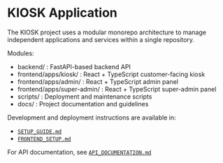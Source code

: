 # KIOSK Application

The KIOSK project uses a modular monorepo architecture to manage independent applications and services within a single repository.

Modules:
- backend/ : FastAPI-based backend API  
- frontend/apps/kiosk/ : React + TypeScript customer-facing kiosk  
- frontend/apps/admin/ : React + TypeScript admin panel  
- frontend/apps/super-admin/ : React + TypeScript super-admin panel  
- scripts/ : Deployment and maintenance scripts  
- docs/ : Project documentation and guidelines  

Development and deployment instructions are available in:  
- [`SETUP_GUIDE.md`](SETUP_GUIDE.md:1)  
- [`FRONTEND_SETUP.md`](FRONTEND_SETUP.md:1)  

For API documentation, see [`API_DOCUMENTATION.md`](API_DOCUMENTATION.md:1)